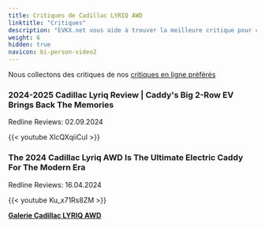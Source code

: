 ```yaml
---
title: Critiques de Cadillac LYRIQ AWD
linktitle: "Critiques"
description: "EVKX.net vous aide à trouver la meilleure critique pour ce modèle."
weight: 6
hidden: true
navicon: bi-person-video2
---
```

Nous collectons des critiques de nos [critiques en ligne préférés](../../../../../guides/evreviewers/)

<div class="container text-center shadow p-2 pe-4 mb-5 bg-body-tertiary rounded border">
<h3>2024-2025 Cadillac Lyriq Review | Caddy's Big 2-Row EV Brings Back The Memories</h3>
<p>Redline Reviews: 02.09.2024</p>

{{< youtube XlcQXqiiCuI >}}

</div>
<div class="container text-center shadow p-2 pe-4 mb-5 bg-body-tertiary rounded border">
<h3>The 2024 Cadillac Lyriq AWD Is The Ultimate Electric Caddy For The Modern Era</h3>
<p>Redline Reviews: 16.04.2024</p>

{{< youtube Ku_x71Rs8ZM >}}

</div>
<div class="mt-3 mb-3">
<a href="../gallery/" class="text-decoration-none text-black">
<strong><i class="bi-arrow-left"></i>Galerie  </strong>
</a>
<a href="../" class="text-decoration-none text-black float-end">
<strong>Cadillac LYRIQ AWD <i class="bi-arrow-right"></i></strong>
</a>
</div>
